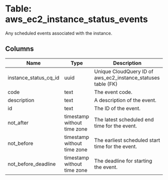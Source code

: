 
# Table: aws_ec2_instance_status_events
Any scheduled events associated with the instance.
## Columns
| Name        | Type           | Description  |
| ------------- | ------------- | -----  |
|instance_status_cq_id|uuid|Unique CloudQuery ID of aws_ec2_instance_statuses table (FK)|
|code|text|The event code.|
|description|text|A description of the event.|
|id|text|The ID of the event.|
|not_after|timestamp without time zone|The latest scheduled end time for the event.|
|not_before|timestamp without time zone|The earliest scheduled start time for the event.|
|not_before_deadline|timestamp without time zone|The deadline for starting the event.|
